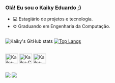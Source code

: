 ### Olá! Eu sou o Kaiky Eduardo ;)

- 💻 Estagiário de projetos e tecnologia.
- ⚙ Graduando em Engenharia da Computação.

##

![Kaiky's GitHub stats](https://github-readme-stats.vercel.app/api?username=kaikyed&show_icons=true&theme=dark)
[![Top Langs](https://github-readme-stats.vercel.app/api/top-langs/?username=kaikyed&layout=compact&theme=dark)](https://github.com/anuraghazra/github-readme-stats)

<div style="display: inline_block"><br>
  <img align="center" alt="Kaiky-Python" height="30" width="40" <img src="https://cdn.jsdelivr.net/gh/devicons/devicon/icons/python/python-original.svg" />
  <img align="center" alt="Kaiky-C" height="30" width="40" <img src="https://cdn.jsdelivr.net/gh/devicons/devicon/icons/c/c-original.svg" />
  <img align="center" alt="Kaiky-C++" height="30" width="40" <img src="https://cdn.jsdelivr.net/gh/devicons/devicon/icons/cplusplus/cplusplus-original.svg" />
</div>

##
 
 <div>
  <a href = "mailto:kakavovo@gmail.com"><img src="https://img.shields.io/badge/-Gmail-%23333?style=for-the-badge&logo=gmail&logoColor=white" target="_blank"></a>
  <a href="https://www.linkedin.com/in/kaikyed/" target="_blank"><img src="https://img.shields.io/badge/-LinkedIn-%230077B5?style=for-the-badge&logo=linkedin&logoColor=white" target="_blank"></a>   
 </div>
